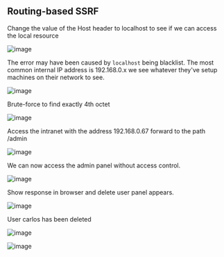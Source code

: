 ## Routing-based SSRF

Change the value of the Host header to localhost to see if we can access the local resource

![image](https://user-images.githubusercontent.com/68894302/182006665-708b8995-5471-4ddf-90c5-5e65c9af6f49.png)

The error may have been caused by `localhost` being blacklist. The most common internal IP address is 192.168.0.x  we see whatever they've setup machines on their network to see.

![image](https://user-images.githubusercontent.com/68894302/182006923-e154cd80-1b60-45fd-8b05-fc8de2c60a5f.png)

Brute-force to find exactly 4th octet 

![image](https://user-images.githubusercontent.com/68894302/182007021-e960eb1f-6723-4db7-8eae-fba2b99f3334.png)

Access the intranet with the address 192.168.0.67 forward to the path /admin

![image](https://user-images.githubusercontent.com/68894302/182007042-66c5bf6d-ebc9-4881-a91f-5a0872c03e72.png)

We can now access the admin panel without access control. 

![image](https://user-images.githubusercontent.com/68894302/182007316-f3fd2c06-eb27-4a1c-bf64-24f45c21e0da.png)

Show response in browser and delete user panel appears.

![image](https://user-images.githubusercontent.com/68894302/182007485-e083a795-31ee-4993-a000-ecaa3c2078e9.png)

User carlos has been deleted

![image](https://user-images.githubusercontent.com/68894302/182007442-93668c0e-a869-4c3b-a5ed-0e0c449db376.png)



![image](https://user-images.githubusercontent.com/68894302/182007524-f7a52096-0ec6-49a5-85a7-c80dc806c9ff.png)
